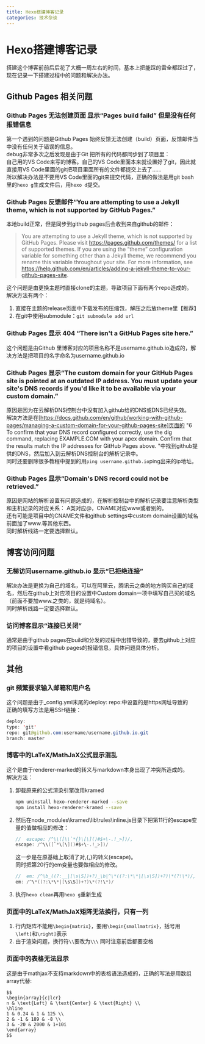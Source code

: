 ```yaml
---
title: Hexo搭建博客记录
categories: 技术杂谈
---
```

# Hexo搭建博客记录
搭建这个博客前前后后花了大概一周左右的时间，基本上把能踩的雷全都踩过了，现在记录一下搭建过程中的问题和解决办法。

## Github Pages 相关问题
### Github Pages 无法创建页面 显示“Pages build faild” 但是没有任何报错信息
第一个遇到的问题是Github Pages 始终反馈无法创建（build）页面，反馈邮件当中没有任何关于错误的信息。   
debug非常多次之后发现是由于Git 把所有的代码都同步到了项目里：   
自己用的VS Code来写的博客。自己的VS Code里面本来就设置好了git，因此就直接用VS Code里面的git把项目里面所有的文件都提交上去了……     
所以解决办法是不要用VS Code里面的git来提交代码，正确的做法是用git bash里的`hexo g`生成文件后，用`hexo d`提交。  

### Github Pages 反馈邮件“You are attempting to use a Jekyll theme, which is not supported by GitHub Pages.”
本地build正常，但是同步到github pages后会收到来自github的邮件：   
> You are attempting to use a Jekyll theme, which is not supported by GitHub Pages. Please visit https://pages.github.com/themes/ for a list of supported themes. If you are using the “theme” configuration variable for something other than a Jekyll theme, we recommend you rename this variable throughout your site. For more information, see https://help.github.com/en/articles/adding-a-jekyll-theme-to-your-github-pages-site.      

这个问题是由更换主题时直接clone的主题，导致项目下面有两个repo造成的。  
解决方法有两个：
1. 直接在主题的release页面中下载发布的压缩包，解压之后放theme里【推荐】
2. 在git中使用submodule：`git submodule add url`

### Github Pages 显示 404 “There isn't a GitHub Pages site here.”
这个问题是由Github 里博客对应的项目名称不是username.github.io造成的，解决方法是把项目的名字命名为username.github.io     

### Github Pages 显示“The custom domain for your GitHub Pages site is pointed at an outdated IP address. You must update your site's DNS records if you'd like it to be available via your custom domain.”
原因是因为在云解析DNS控制台中没有加入github给的DNS或DNS已经失效。  
解决方法是在[https://docs.github.com/en/github/working-with-github-pages/managing-a-custom-domain-for-your-github-pages-site]页面的
"6 To confirm that your DNS record configured correctly, use the dig command, replacing EXAMPLE.COM with your apex domain. Confirm that the results match the IP addresses for GitHub Pages above. "中找到github提供的DNS，然后加入到云解析DNS控制台的解析记录中。  
同时还要删除很多教程中提到的用`ping username.github.io`ping出来的ip地址。  

### Github Pages 显示“Domain's DNS record could not be retrieved.”
原因是网站的解析设置有问题造成的，在解析控制台中的解析记录要注意解析类型和主机记录的对应关系：
A类对应@，CNAME对应www或者别的。   
还有可能是项目中的CNAME文件和github settings中custom domain设置的域名前面加了www.等其他东西。   
同时解析线路一定要选择默认。    

## 博客访问问题
### 无梯访问username.github.io 显示“已拒绝连接”
解决办法是更换为自己的域名，可以在阿里云，腾讯云之类的地方购买自己的域名，然后在github上对应项目的设置中Custom domain一项中填写自己买的域名（前面不要加www.之类的，就是纯域名）。  
同时解析线路一定要选择默认。   
### 访问博客显示“连接已关闭”   
通常是由于github pages在build和分发的过程中出错导致的，要去github上对应的项目的设置中看github pages的报错信息，具体问题具体分析。  

## 其他
### git 频繁要求输入邮箱和用户名
  这个问题是由于_config.yml末尾的deploy: repo:中设置的是https网址导致的  
  正确的填写方法是用SSH链接：  
  ```JAVA
  deploy:
  type: 'git'
  repo: git@github.com:username/username.github.io.git
  branch: master
  ```
### 博客中的LaTeX/MathJaX公式显示混乱
这个是由于renderer-marked的转义与markdown本身出现了冲突所造成的。    
解决方法：  
1. 卸载原来的公式渲染引擎改用kramed
   ```bash
   npm uninstall hexo-renderer-marked --save
   npm install hexo-renderer-kramed --save
   ```
2. 然后在node_modules\kramed\lib\rules\inline.js目录下把第11行的escape变量的值做相应的修改：
    ```java
    //  escape: /^\\([\\`*{}\[\]()#$+\-.!_>])/,
    escape: /^\\([`*\[\]()#$+\-.!_>])/
    ```
    这一步是在原基础上取消了对\,{,}的转义(escape)。  
    同时把第20行的em变量也要做相应的修改。   
    ```java
    //  em: /^\b_((?:__|[\s\S])+?)_\b|^\*((?:\*\*|[\s\S])+?)\*(?!\*)/,
    em: /^\*((?:\*\*|[\s\S])+?)\*(?!\*)/
    ```
3. 执行`hexo clean`再用`hexo g`重新生成

### 页面中的LaTeX/MathJaX矩阵无法换行，只有一列
1. 行内矩阵不能用`\begin{matrix}`，要用`\begin{smallmatrix}`，括号用`\left[`和`\right]`表示
2. 由于渲染问题，换行符`\\`要改为`\\\` 同时注意前后都要空格

### 页面中的表格无法显示
这是由于mathjax不支持markdown中的表格语法造成的，正确的写法是用数组array代替:
```
$$
\begin{array}{c|lcr}
n & \text{Left} & \text{Center} & \text{Right} \\
\hline
1 & 0.24 & 1 & 125 \\
2 & -1 & 189 & -8 \\
3 & -20 & 2000 & 1+10i
\end{array}
$$
```